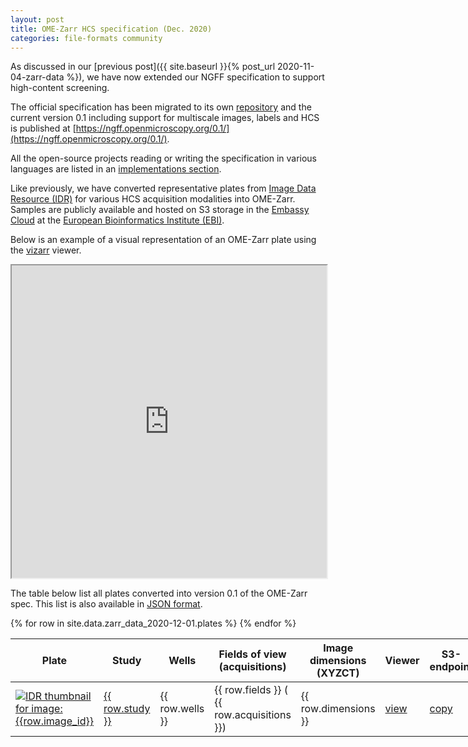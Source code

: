 ```yaml
---
layout: post
title: OME-Zarr HCS specification (Dec. 2020)
categories: file-formats community
---
```


As discussed in our
[previous post]({{ site.baseurl }}{% post_url 2020-11-04-zarr-data %}), we
have now extended our NGFF specification to support high-content screening.

The official specification has been migrated to its own [repository](https://github.com/ome/ngff) and the current version 0.1 including
support for multiscale images, labels and HCS is published at
[https://ngff.openmicroscopy.org/0.1/](https://ngff.openmicroscopy.org/0.1/).

All the open-source projects reading or writing the specification in various
languages are listed in an
[implementations section](https://ngff.openmicroscopy.org/0.1/#implementations).

Like previously, we have converted representative plates from
[Image Data Resource (IDR)](https://idr.openmicroscopy.org/) for various HCS 
acquisition modalities into OME-Zarr. Samples are publicly available and
hosted on S3 storage in the [Embassy Cloud](https://www.embassycloud.org/)
at the [European Bioinformatics Institute (EBI)](https://www.ebi.ac.uk/).

Below is an example of a visual representation of an OME-Zarr plate using the [vizarr](https://github.com/hms-dbmi/vizarr) viewer.

<iframe style="width: 100%; height: 500px" name="vizarr" src="https://hms-dbmi.github.io/vizarr/v0.1/?source=https://s3.embassy.ebi.ac.uk/idr/zarr/v0.1/plates/5966.zarr">
</iframe>

The table below list all plates converted into version 0.1 of the OME-Zarr spec. This list is also available in
[JSON format](https://raw.githubusercontent.com/ome/blog/master/_data/zarr_data_2020-12-01.json).

<div class="row">
    <div class="small-12 small-centered medium-12 medium-centered columns">
        <div class="row horizontal">
            <table>
                <thead>
                    <th>Plate</th>
                    <th>Study</th>
                    <th>Wells</th>
                    <th>Fields of view (acquisitions)</th>
                    <th>Image dimensions (XYZCT)</th>
                    <th title="View the data in vizarr">Viewer</th>
                    <th title="Link to the data in OME-Zarr format (not for viewing!)">S3-endpoint</th>
                </thead>
                <tbody>
                {% for row in site.data.zarr_data_2020-12-01.plates %}
                    <tr>
                        <td>
                            <a href="https://idr.openmicroscopy.org/webclient/?show=plate-{{ row.id }}">
                                <img alt="IDR thumbnail for image:{{row.image_id}}" style="margin:0" src="https://idr.openmicroscopy.org/webclient/render_thumbnail/{{row.image_id}}/"/>
                            </a>
                        </td>
                        <td>
                            <a title="Study {{ row.study }} in IDR" href="https://idr.openmicroscopy.org/search/?query=Name:{{ row.study }}">{{ row.study }}</a>
                        </td>
                        <td>{{ row.wells }} </td>
                        <td>{{ row.fields }} ( {{ row.acquisitions }}) </td>
                        <td>{{ row.dimensions }} </td>
                        <td>
                            <a title="Open in viewer above" target='vizarr' href="https://hms-dbmi.github.io/vizarr/v0.1/?source=https://s3.embassy.ebi.ac.uk/idr/zarr/v0.1/plates/{{ row.id }}.zarr">
                                view
                            </a>
                        </td>
                        <td>
                            <a title="S3 endpoint. Not for viewing!" href="https://s3.embassy.ebi.ac.uk/idr/zarr/v0.1/plates/{{ row.id }}.zarr">
                                copy
                            </a>
                        </td>
                    </tr>
                {% endfor %}
                </tbody>
            </table>
        </div>
    </div>
</div>
